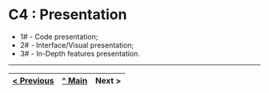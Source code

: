 # C4 : Presentation

* 1# - Code presentation;
* 2# - Interface/Visual presentation;
* 3# - In-Depth features presentation.

---  
[< Previous](c3.md) | [^ Main](https://github.com/INF2021-PW-G02/WeatherForecaster) | Next >
:--- | :---: | ---: 